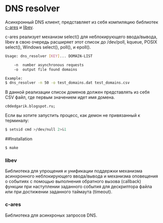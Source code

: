 # DNS resolver
Асинхронный DNS клиент, представляет из себя компиляцию библиотек [c-ares] и [libev]. 

c-ares реализует механизм select() для неблокирующего ввода/вывода, libev в свою очередь расширяет этот список до /dev/poll, kqueue, POSIX select(), Windows select(), poll(), и epoll().

```bash
Usage: dns_resolver [KEY]... DOMAIN-LIST

	-n	number asynchronous requests
	-o  output file found domains

Example:
$ dns_resolver -n 50 -o test_domains.dat test_domains.csv
```

В данной реализации список доменов должен представлять из себя CSV файл, где первым значением идет имя домена.
```
c0dedgarik.blogspot.ru;
```

Если вы хотите запустить процесс, как демон не привязанный к терминалу:
```bash
$ setsid cmd >/dev/null 2>&1
```
##Installation
```bash
$ make
```

### libev
Библиотека для упрощения и унификации поддержки механизма асинхронного неблокирующего ввода/вывода и механизма оповещения о событиях с помощью выполнения обратного вызова (callback) функции при наступлении заданного события для дескриптора файла или при достижении заданного таймаута (timeout). 

### c-ares
Библиотека для асинхроных запросов DNS.

[libev]: http://software.schmorp.de/pkg/libev.html
[c-ares]: http://c-ares.haxx.se/